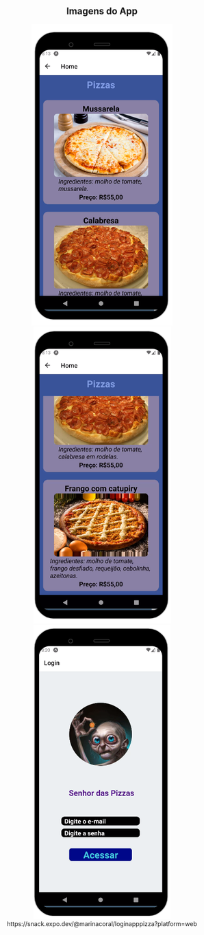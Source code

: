 <h2 align="center">Imagens do App</h2>

<div align="center">
  <img src="home1.png"></img>
</div>

<div align="center">
  <img src="home2.png"></img>
</div>

<div align="center">
  <img src="login.png"></img>
</div>


<div align="center">
  https://snack.expo.dev/@marinacoral/loginapppizza?platform=web
</div>
